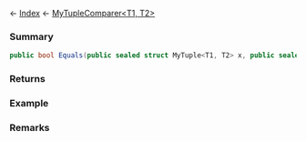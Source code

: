 ← [Index](Api-Index) ← [MyTupleComparer<T1, T2>](VRage.MyTupleComparer`2)

### Summary

```csharp
public bool Equals(public sealed struct MyTuple<T1, T2> x, public sealed struct MyTuple<T1, T2> y)
```

### Returns

### Example

### Remarks

